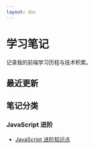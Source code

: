 ```yaml
---
layout: doc
---
```

# 学习笔记

记录我的前端学习历程与技术积累。

## 最近更新

## 笔记分类

### JavaScript 进阶

- [JavaScript 进阶知识点](/notes/JavaScript/advance.md)
